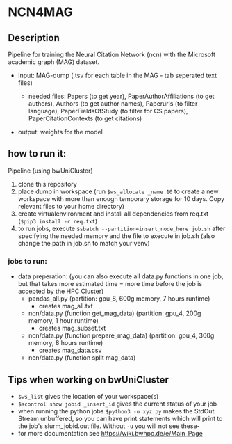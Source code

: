 # NCN4MAG

## Description

Pipeline for training the Neural Citation Network (ncn) with the Microsoft academic graph (MAG) dataset.

- input: MAG-dump (.tsv for each table in the MAG - tab seperated text files)
    - needed files: Papers (to get year), PaperAuthorAffiliations (to get authors), Authors (to get author names), Paperurls (to filter language), PaperFieldsOfStudy (to filter for CS papers), PaperCitationContexts (to get citations)

- output: weights for the model

## how to run it:

Pipeline (using bwUniCluster)
1. clone this repository
2. place dump in workspace (run `$ws_allocate _name 10` to create a new workspace with more than enough temporary storage for 10 days. Copy relevant files to your home directory)
3. create virtualenvironment and install all dependencies from req.txt (`$pip3 install -r req.txt`)
4. to run jobs, execute `$sbatch --partition=insert_node_here job.sh` after specifying the needed memory and the file to execute in job.sh (also change the path in job.sh to match your venv) 

### jobs to run:

- data preperation: (you can also execute all data.py functions in one job, but that takes more estimated time = more time before the job is accepted by the HPC Cluster)
    - pandas_all.py (partition: gpu_8, 600g memory, 7 hours runtime) 
        - creates mag_all.txt
    - ncn/data.py (function get_mag_data) (partition: gpu_4, 200g memory, 1 hour runtime)
        - creates mag_subset.txt
    - ncn/data.py (function prepare_mag_data) (partition: gpu_4, 300g memory, 8 hours runtime)
        - creates mag_data.csv
    - ncn/data.py (function split mag_data)

## Tips when working on bwUniCluster

- `$ws_list` gives the location of your workspace(s)
- `$scontrol show jobid _insert_id` gives the current status of your job
- when running the python jobs `$python3 -u xyz.py` makes the StdOut Stream unbuffered, so you can have print statements which will print to the job's slurm_jobid.out file. Without `-u` you will not see these-
- for more documentation see https://wiki.bwhpc.de/e/Main_Page